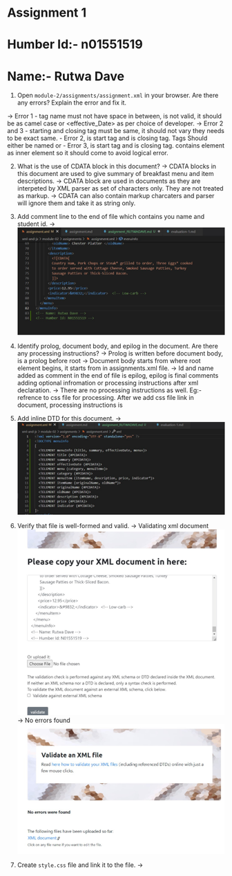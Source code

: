 # Assignment 1
# Humber Id:- n01551519 
# Name:- Rutwa Dave

1. Open `module-2/assignments/assignment.xml` in your browser. Are there any errors? Explain the error and fix it.

-> Error 1 - tag name must not have space in between, <effective Date> is not valid, it should be <effectiveDate> as camel case
or <effective_Date> as per choice of developer.
-> Error 2 and 3 - starting and closing tag must be same, it should not vary they needs to be exact same. 
    - Error 2, <originalName> is start tag and <originalname> is closing tag. Tags Should either be named <originalName> or <originalname>
    - Error 3, <name> is start tag  and <originalName> is closing tag. <itemName> contains element <originalName> as inner element so it should come to avoid logical error.

2. What is the use of CDATA block in this document?
-> CDATA blocks in this document are used to give summary of breakfast menu and item descriptions.
-> CDATA block are used in documents as they are interpeted by XML parser as set of characters only. They are not treated as markup.
-> CDATA can also contain markup charcaters and parser will ignore them and take it as string only.

3. Add comment line to the end of file which contains you name and student id.
-> ![image info](../assignment1_images/3.jpg)

4. Identify prolog, document body, and epilog in the document. Are there any processing instructions?
-> Prolog is written before document body, <?xml version="1.0" encoding="UTF-8" standalone="yes" ?> is a prolog before root <menuInfo>
-> Document body starts from where root element begins, it starts from <menuInfo> in assignments.xml file.
-> Id and name added as comment in the end of file is epilog, epilog is final comments adding optional infromation or processing instructions after xml declaration.
-> There are no processing instructions as well. Eg:- refrence to css file for processing.
After we add css file link in document, processing instructions is <?xml-stylesheet type="text/css" href="style.css"?>

5. Add inline DTD for this document.
-> ![image info](../assignment1_images/5.jpg)

6. Verify that file is well-formed and valid.
-> Validating xml document ![image info](../assignment1_images/6_1.jpg)
-> No errors found ![image info](../assignment1_images/6_2.jpg)

7. Create `style.css` file and link it to the file.
-> 
